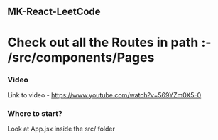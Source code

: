 ## MK-React-LeetCode

# Check out all the Routes in path :- /src/components/Pages

### Video

Link to video - https://www.youtube.com/watch?v=569YZm0X5-0

### Where to start?

Look at App.jsx inside the src/ folder
